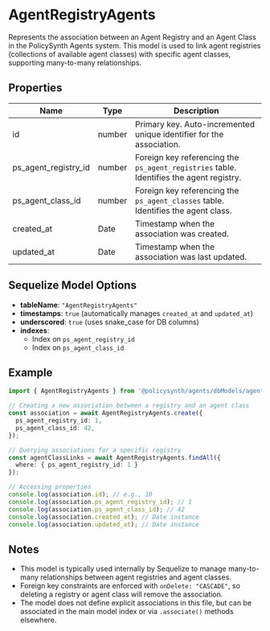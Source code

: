 # AgentRegistryAgents

Represents the association between an Agent Registry and an Agent Class in the PolicySynth Agents system. This model is used to link agent registries (collections of available agent classes) with specific agent classes, supporting many-to-many relationships.

## Properties

| Name                  | Type     | Description                                                                                 |
|-----------------------|----------|---------------------------------------------------------------------------------------------|
| id                    | number   | Primary key. Auto-incremented unique identifier for the association.                        |
| ps_agent_registry_id  | number   | Foreign key referencing the `ps_agent_registries` table. Identifies the agent registry.     |
| ps_agent_class_id     | number   | Foreign key referencing the `ps_agent_classes` table. Identifies the agent class.           |
| created_at            | Date     | Timestamp when the association was created.                                                 |
| updated_at            | Date     | Timestamp when the association was last updated.                                            |

## Sequelize Model Options

- **tableName**: `"AgentRegistryAgents"`
- **timestamps**: `true` (automatically manages `created_at` and `updated_at`)
- **underscored**: `true` (uses snake_case for DB columns)
- **indexes**:
  - Index on `ps_agent_registry_id`
  - Index on `ps_agent_class_id`

## Example

```typescript
import { AgentRegistryAgents } from '@policysynth/agents/dbModels/agentRegistryAgent.js';

// Creating a new association between a registry and an agent class
const association = await AgentRegistryAgents.create({
  ps_agent_registry_id: 1,
  ps_agent_class_id: 42,
});

// Querying associations for a specific registry
const agentClassLinks = await AgentRegistryAgents.findAll({
  where: { ps_agent_registry_id: 1 }
});

// Accessing properties
console.log(association.id); // e.g., 10
console.log(association.ps_agent_registry_id); // 1
console.log(association.ps_agent_class_id); // 42
console.log(association.created_at); // Date instance
console.log(association.updated_at); // Date instance
```

## Notes

- This model is typically used internally by Sequelize to manage many-to-many relationships between agent registries and agent classes.
- Foreign key constraints are enforced with `onDelete: "CASCADE"`, so deleting a registry or agent class will remove the association.
- The model does not define explicit associations in this file, but can be associated in the main model index or via `.associate()` methods elsewhere.